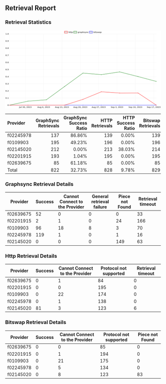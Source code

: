 ## Retrieval Report
### Retrieval Statistics
<img src="https://raw.githubusercontent.com/data-preservation-programs/filplus-checker-assets/main/filecoin-project/filecoin-plus-large-datasets/issues/1047/1695008164857.png"/>

| Provider  | GraphSync Retrievals | GraphSync Success Ratio | HTTP Retrievals | HTTP Success Ratio | Bitswap Retrievals | Bitswap Success Ratio |
| :-------- | -------------------: | ----------------------: | --------------: | -----------------: | -----------------: | --------------------: |
| f02245978 |                  137 |                  86.86% |             139 |              0.00% |                139 |                 0.00% |
| f0109903  |                  195 |                  49.23% |             196 |              0.00% |                196 |                 0.00% |
| f02145020 |                  212 |                   0.00% |             213 |             38.03% |                214 |                 0.00% |
| f02201915 |                  193 |                   1.04% |             195 |              0.00% |                195 |                 0.00% |
| f02639675 |                   85 |                  61.18% |              85 |              0.00% |                 85 |                 0.00% |
| Total     |                  822 |                  32.73% |             828 |              9.78% |                829 |                 0.00% |

### Graphsync Retrieval Details
| Provider  | Success | Cannot Connect to the Provider | General retrieval failure | Piece not Found | Retrieval timeout |
| --------- | ------- | ------------------------------ | ------------------------- | --------------- | ----------------- |
| f02639675 | 52      | 0                              | 0                         | 0               | 33                |
| f02201915 | 2       | 1                              | 0                         | 24              | 166               |
| f0109903  | 96      | 18                             | 8                         | 3               | 70                |
| f02245978 | 119     | 1                              | 0                         | 1               | 16                |
| f02145020 | 0       | 0                              | 0                         | 149             | 63                |

### Http Retrieval Details
| Provider  | Success | Cannot Connect to the Provider | Protocol not supported | Retrieval timeout |
| --------- | ------- | ------------------------------ | ---------------------- | ----------------- |
| f02639675 | 0       | 1                              | 84                     | 0                 |
| f02201915 | 0       | 0                              | 195                    | 0                 |
| f0109903  | 0       | 22                             | 174                    | 0                 |
| f02245978 | 0       | 1                              | 138                    | 0                 |
| f02145020 | 81      | 3                              | 123                    | 6                 |

### Bitswap Retrieval Details
| Provider  | Success | Cannot Connect to the Provider | Protocol not supported | Piece not Found |
| --------- | ------- | ------------------------------ | ---------------------- | --------------- |
| f02639675 | 0       | 0                              | 85                     | 0               |
| f02201915 | 0       | 1                              | 194                    | 0               |
| f0109903  | 0       | 21                             | 175                    | 0               |
| f02245978 | 0       | 5                              | 134                    | 0               |
| f02145020 | 0       | 8                              | 123                    | 83              |
